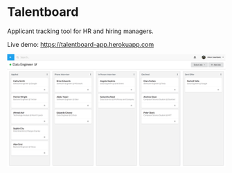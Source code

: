 Talentboard
======
Applicant tracking tool for HR and hiring managers.

Live demo: https://talentboard-app.herokuapp.com

![alt text](https://github.com/TalentBoard/Talentboard/blob/master/src/assets/images/talentboard.png)
